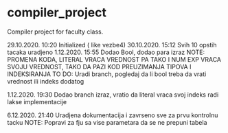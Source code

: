 # compiler_project
Compiler project for faculty class.

29.10.2020. 10:20 Initialized ( like vezbe4)
30.10.2020. 15:12 Svih 10 opstih tacaka uradjeno 
1.12.2020. 15:55 Dodao Bool, dodao para izraz
NOTE: PROMENA KODA, LITERAL VRACA VREDNOST PA TAKO I NUM EXP VRACA SVOJU VREDNOST, TAKO DA PAZI KOD PREUZIMANJA TIPOVA I INDEKSIRANJA 
TO DO: Uradi branch, pogledaj da li bool treba da vrati vrednost ili indeks dodatog

1.12.2020. 19:30 Dodao branch izraz, vratio
da literal vraca svoj indeks radi lakse implementacije

6.12.2020. 21:40 Uradjena dokumentacija i zavrseno sve za prvu kontrolnu tacku
NOTE: Popravi za fju sa vise parametara da se ne prepuni tabela